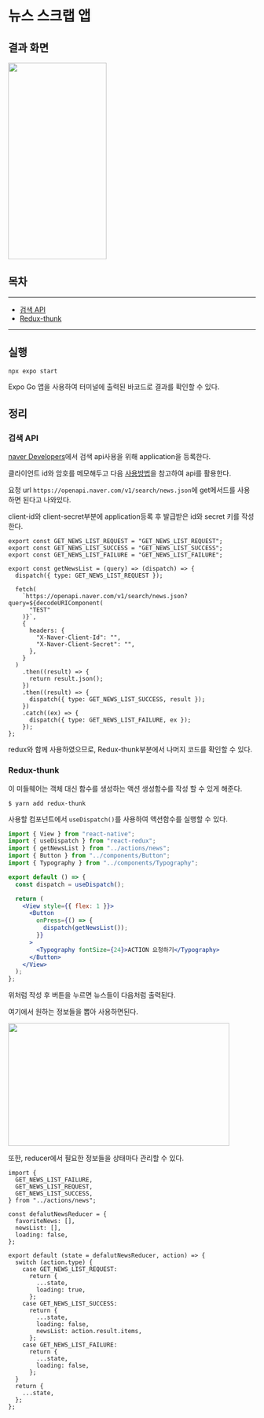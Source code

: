 # 뉴스 스크랩 앱

## 결과 화면

<img src="https://user-images.githubusercontent.com/72879145/220528372-5be3808e-1023-48c4-9c65-08a6b3a6ff5c.gif" width="200" height="400">

## 목차

---

- [검색 API](#검색-api)
- [Redux-thunk](#redux-thunk)

---

## 실행

```
npx expo start
```

Expo Go 앱을 사용하여 터미널에 출력된 바코드로 결과를 확인할 수 있다.

## 정리

### 검색 API

[naver Developers](https://developers.naver.com/apps/#/list)에서 검색 api사용을 위해 application을 등록한다.

클라이언트 id와 암호를 메모해두고 다음 [사용방법](https://developers.naver.com/docs/serviceapi/search/news/news.md#뉴스)을 참고하여 api를 활용한다.

요청 url `https://openapi.naver.com/v1/search/news.json`에 get메서드를 사용하면 된다고 나와있다.

client-id와 client-secret부분에 application등록 후 발급받은 id와 secret 키를 작성한다.

```
export const GET_NEWS_LIST_REQUEST = "GET_NEWS_LIST_REQUEST";
export const GET_NEWS_LIST_SUCCESS = "GET_NEWS_LIST_SUCCESS";
export const GET_NEWS_LIST_FAILURE = "GET_NEWS_LIST_FAILURE";

export const getNewsList = (query) => (dispatch) => {
  dispatch({ type: GET_NEWS_LIST_REQUEST });

  fetch(
    `https://openapi.naver.com/v1/search/news.json?query=${decodeURIComponent(
      "TEST"
    )}`,
    {
      headers: {
        "X-Naver-Client-Id": "",
        "X-Naver-Client-Secret": "",
      },
    }
  )
    .then((result) => {
      return result.json();
    })
    .then((result) => {
      dispatch({ type: GET_NEWS_LIST_SUCCESS, result });
    })
    .catch((ex) => {
      dispatch({ type: GET_NEWS_LIST_FAILURE, ex });
    });
};
```

redux와 함께 사용하였으므로, Redux-thunk부분에서 나머지 코드를 확인할 수 있다.

### Redux-thunk

이 미들웨어는 객체 대신 함수를 생성하는 액션 생성함수를 작성 할 수 있게 해준다.

`$ yarn add redux-thunk`

사용할 컴포넌트에서 `useDispatch()`를 사용하여 액션함수를 실행할 수 있다.

```jsx
import { View } from "react-native";
import { useDispatch } from "react-redux";
import { getNewsList } from "../actions/news";
import { Button } from "../components/Button";
import { Typography } from "../components/Typography";

export default () => {
  const dispatch = useDispatch();

  return (
    <View style={{ flex: 1 }}>
      <Button
        onPress={() => {
          dispatch(getNewsList());
        }}
      >
        <Typography fontSize={24}>ACTION 요청하기</Typography>
      </Button>
    </View>
  );
};
```

위처럼 작성 후 버튼을 누르면 뉴스들이 다음처럼 출력된다.

여기에서 원하는 정보들을 뽑아 사용하면된다.

<img src="https://user-images.githubusercontent.com/72879145/220495762-0f22b62b-847c-4870-a551-b462b5da3454.png" width="450" height="250">

또한, reducer에서 필요한 정보들을 상태마다 관리할 수 있다.

```
import {
  GET_NEWS_LIST_FAILURE,
  GET_NEWS_LIST_REQUEST,
  GET_NEWS_LIST_SUCCESS,
} from "../actions/news";

const defalutNewsReducer = {
  favoriteNews: [],
  newsList: [],
  loading: false,
};

export default (state = defalutNewsReducer, action) => {
  switch (action.type) {
    case GET_NEWS_LIST_REQUEST:
      return {
        ...state,
        loading: true,
      };
    case GET_NEWS_LIST_SUCCESS:
      return {
        ...state,
        loading: false,
        newsList: action.result.items,
      };
    case GET_NEWS_LIST_FAILURE:
      return {
        ...state,
        loading: false,
      };
  }
  return {
    ...state,
  };
};
```
